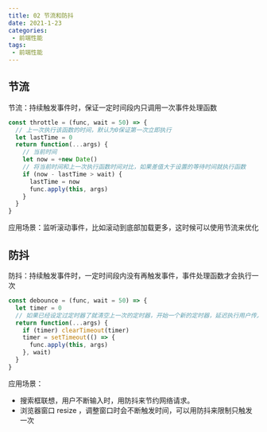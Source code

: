 ```yaml
---
title: 02 节流和防抖
date: 2021-1-23
categories:
 - 前端性能
tags:
 - 前端性能
---
```




## 节流

节流：持续触发事件时，保证一定时间段内只调用一次事件处理函数

```js
const throttle = (func, wait = 50) => {
  // 上一次执行该函数的时间，默认为0保证第一次立即执行
  let lastTime = 0
  return function(...args) {
    // 当前时间
    let now = +new Date()
    // 将当前时间和上一次执行函数时间对比，如果差值大于设置的等待时间就执行函数
    if (now - lastTime > wait) {
      lastTime = now
      func.apply(this, args)
    }
  }
}
```

应用场景：监听滚动事件，比如滚动到底部加载更多，这时候可以使用节流来优化



## 防抖

防抖：持续触发事件时，一定时间段内没有再触发事件，事件处理函数才会执行一次

```js
const debounce = (func, wait = 50) => {
  let timer = 0
  // 如果已经设定过定时器了就清空上一次的定时器，开始一个新的定时器，延迟执行用户传入的方法
  return function(...args) {
    if (timer) clearTimeout(timer)
    timer = setTimeout(() => {
      func.apply(this, args)
    }, wait)
  }
}
```

应用场景：

+ 搜索框联想，用户不断输入时，用防抖来节约网络请求。
+ 浏览器窗口 resize ，调整窗口时会不断触发时间，可以用防抖来限制只触发一次

